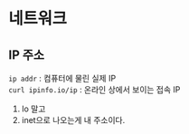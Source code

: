 # 네트워크  

## IP 주소  
`ip addr` : 컴퓨터에 물린 실제 IP  
`curl ipinfo.io/ip` : 온라인 상에서 보이는 접속 IP  
1. lo 말고  
2. inet으로 나오는게 내 주소이다. 